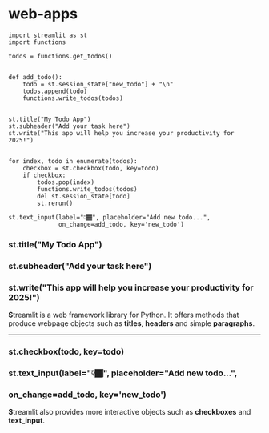 # web-apps

```
import streamlit as st
import functions

todos = functions.get_todos()


def add_todo():
    todo = st.session_state["new_todo"] + "\n"
    todos.append(todo)
    functions.write_todos(todos)


st.title("My Todo App")
st.subheader("Add your task here")
st.write("This app will help you increase your productivity for 2025!")


for index, todo in enumerate(todos):
    checkbox = st.checkbox(todo, key=todo)
    if checkbox:
        todos.pop(index)
        functions.write_todos(todos)
        del st.session_state[todo]
        st.rerun()

st.text_input(label="👇🏾", placeholder="Add new todo...",
              on_change=add_todo, key='new_todo')
```

### st.title("My Todo App")
### st.subheader("Add your task here")
### st.write("This app will help you increase your productivity for 2025!")

**S**treamlit is a web framework library for Python. It offers methods that produce webpage objects such as **titles**, **headers** and simple **paragraphs**.

---
### st.checkbox(todo, key=todo)
### st.text_input(label="👇🏾", placeholder="Add new todo...",
###              on_change=add_todo, key='new_todo')

**S**treamlit also provides more interactive objects such as **checkboxes** and **text_input**.